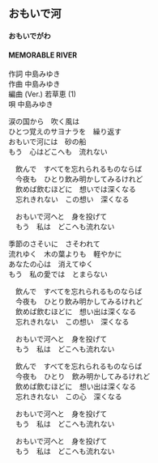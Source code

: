 ## おもいで河
#### おもいでがわ
#### MEMORABLE RIVER


作詞         中島みゆき  
作曲         中島みゆき  
編曲 (Ver.)  若草恵 (1)  
唄           中島みゆき  


涙の国から　吹く風は  
ひとつ覚えのサヨナラを　繰り返す  
おもいで河には　砂の船  
もう　心はどこへも　流れない  
  
　飲んで　すべてを忘れられるものならば  
　今夜も　ひとり飲み明かしてみるけれど  
　飲めば飲むほどに　想いでは深くなる  
　忘れきれない　この想い　深くなる  
  
　おもいで河へと　身を投げて  
　もう　私は　どこへも流れない  
  
季節のさそいに　さそわれて  
流れゆく　木の葉よりも　軽やかに  
あなたの心は　消えてゆく  
もう　私の愛では　とまらない  
  
　飲んで　すべてを忘れられるものならば  
　今夜も　ひとり飲み明かしてみるけれど  
　飲めば飲むほどに　想い出は深くなる  
　忘れきれない　この想い　深くなる  
  
　おもいで河へと　身を投げて  
　もう　私は　どこへも流れない  
  
　飲んで　すべてを忘れられるものならば  
　今夜も　ひとり　飲み明かしてみるけれど  
　飲めば飲むほどに　想い出は深くなる  
　忘れきれない　この心　深くなる  
  
　おもいで河へと　身を投げて  
　もう　私は　どこへも流れない  
  
　おもいで河へと　身を投げて  
　もう　私は　どこへも流れない  